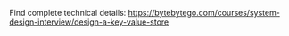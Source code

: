 Find complete technical details: https://bytebytego.com/courses/system-design-interview/design-a-key-value-store

